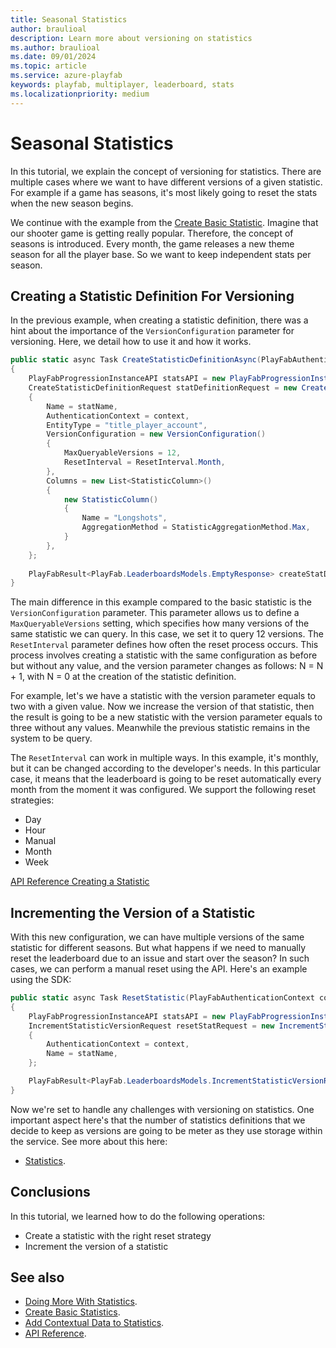 ```yaml
---
title: Seasonal Statistics
author: braulioal
description: Learn more about versioning on statistics
ms.author: braulioal
ms.date: 09/01/2024
ms.topic: article
ms.service: azure-playfab
keywords: playfab, multiplayer, leaderboard, stats
ms.localizationpriority: medium
---
```


# Seasonal Statistics

In this tutorial, we explain the concept of versioning for statistics. There are multiple cases where we want to have 
different versions of a given statistic. For example if a game has seasons, it's most likely going to reset the stats when
the new season begins.

We continue with the example from the [Create Basic Statistic](create-basic-statistics.md). Imagine that our shooter game is getting really popular. Therefore, the concept of seasons is introduced. Every month, the game releases a new theme season for all the
player base. So we want to keep independent stats per season.

## Creating a Statistic Definition For Versioning 

In the previous example, when creating a statistic definition, there was a hint about the importance of the `VersionConfiguration` 
parameter for versioning. Here, we detail how to use it and how it works.

``` C#
public static async Task CreateStatisticDefinitionAsync(PlayFabAuthenticationContext context, string statName)
{
    PlayFabProgressionInstanceAPI statsAPI = new PlayFabProgressionInstanceAPI(context);
    CreateStatisticDefinitionRequest statDefinitionRequest = new CreateStatisticDefinitionRequest()
    {
        Name = statName,
        AuthenticationContext = context,
        EntityType = "title_player_account",
        VersionConfiguration = new VersionConfiguration()
        {
            MaxQueryableVersions = 12,
            ResetInterval = ResetInterval.Month,
        },
        Columns = new List<StatisticColumn>()
        {
            new StatisticColumn()
            {
                Name = "Longshots",
                AggregationMethod = StatisticAggregationMethod.Max,
            }
        },
    };
    
    PlayFabResult<PlayFab.LeaderboardsModels.EmptyResponse> createStatDefResult = await statsAPI.CreateStatisticDefinitionAsync(statDefinitionRequest);
}
```

The main difference in this example compared to the basic statistic is the `VersionConfiguration` parameter. This parameter allows us to define a 
`MaxQueryableVersions` setting, which specifies how many versions of the same statistic we can query. In this case, we set it to query 12 versions. 
The `ResetInterval` parameter defines how often the reset process occurs. This process involves creating a statistic with the same configuration as 
before but without any value, and the version parameter changes as follows: N = N + 1, with N = 0 at the creation of the statistic definition.

For example, let's we have a statistic with the version parameter equals to two with a given value. Now
we increase the version of that statistic, then the result is going to be a new statistic with the version parameter equals to three without any values.
Meanwhile the previous statistic remains in the system to be query.

The `ResetInterval` can work in multiple ways. In this example, it's monthly, but it can be changed according to the developer's needs. In this particular
case, it means that the leaderboard is going to be reset automatically every month from the moment it was configured. We support the following reset strategies:
- Day
- Hour
- Manual
- Month
- Week


[API Reference Creating a Statistic](/rest/api/playfab/progression/statistics/create-statistic-definition)

## Incrementing the Version of a Statistic

With this new configuration, we can have multiple versions of the same statistic for different seasons. 
But what happens if we need to manually reset the leaderboard due to an issue and start over the season? 
In such cases, we can perform a manual reset using the API. Here's an example using the SDK:

``` C#
public static async Task ResetStatistic(PlayFabAuthenticationContext context, string statName)
{
    PlayFabProgressionInstanceAPI statsAPI = new PlayFabProgressionInstanceAPI(context);
    IncrementStatisticVersionRequest resetStatRequest = new IncrementStatisticVersionRequest()
    {
        AuthenticationContext = context,
        Name = statName,
    };

    PlayFabResult<PlayFab.LeaderboardsModels.IncrementStatisticVersionResponse> resetStatResponse = await statsAPI.IncrementStatisticVersionAsync(resetStatRequest);
}
```

Now we're set to handle any challenges with versioning on statistics. One important aspect here's that the number of statistics definitions 
that we decide to keep as versions are going to be meter as they use storage within the service. See more about this here:
- [Statistics](../../pricing/meters/statistics-meters.md).

## Conclusions

In this tutorial, we learned how to do the following operations: 
* Create a statistic with the right reset strategy
* Increment the version of a statistic

## See also
- [Doing More With Statistics](doing-more-statistics.md).
- [Create Basic Statistics](create-basic-statistics.md).
- [Add Contextual Data to Statistics](metadata-statistics.md).
- [API Reference](api-reference.md).